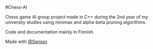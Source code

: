 #Chess-AI

Chess game AI group project made in C++ during the 2nd year of my university studies using minimax and alpha-beta pruning algorithms.

Code and documentation mainly in Finnish.

Made with [@Sansax](https://github.com/Sanzax)
